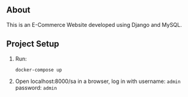 ## About

This is an E-Commerce Website developed using Django and MySQL.

## Project Setup

1. Run:

   ```shell
   docker-compose up

2. Open localhost:8000/sa in a browser, log in with username: `admin` password: `admin`



